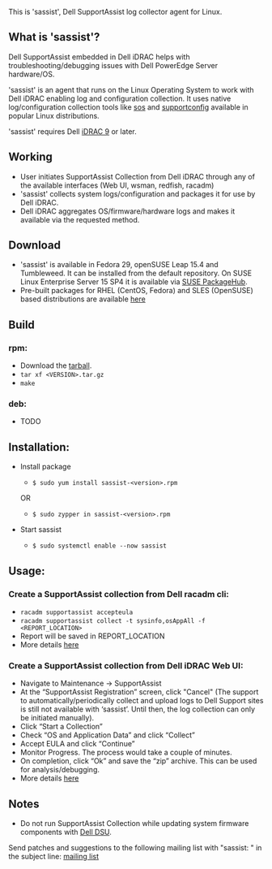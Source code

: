 This is 'sassist', Dell SupportAssist log collector agent for Linux.

## What is 'sassist'?
Dell SupportAssist embedded in Dell iDRAC helps with troubleshooting/debugging issues with Dell PowerEdge Server hardware/OS.

'sassist' is an agent that runs on the Linux Operating System to work with Dell iDRAC enabling log and configuration collection. It uses native log/configuration collection tools like [sos](https://github.com/sosreport/sos) and [supportconfig](https://www.suse.com/c/free_tools/supportconfig-linux/) available in popular Linux distributions.

'sassist' requires Dell [iDRAC 9](https://www.dell.com/support/article/us/en/19/sln308699/idrac-9-versions-and-release-notes) or later.

## Working
 - User initiates SupportAssist Collection from Dell iDRAC through any
	of the available interfaces (Web UI, wsman, redfish, racadm)
 - 'sassist' collects system logs/configuration and packages it for use by Dell iDRAC.
 - Dell iDRAC aggregates OS/firmware/hardware logs and makes it available via the requested method.

## Download
- 'sassist' is available in Fedora 29, openSUSE Leap 15.4 and Tumbleweed. It can be installed from the default repository. On SUSE Linux Enterprise Server 15 SP4 it is available via [SUSE PackageHub](https://packagehub.suse.com/packages/sassist/).
- Pre-built packages for RHEL (CentOS, Fedora) and SLES (OpenSUSE) based distributions are available [here](https://github.com/dell/sassist/releases)

## Build
### rpm:
- Download the [tarball](https://github.com/dell/sassist/releases/latest).
- `tar xf <VERSION>.tar.gz`
- `make`

### deb:
- TODO

## Installation:
- Install package
  - `$ sudo yum install sassist-<version>.rpm`

  OR
  - `$ sudo zypper in sassist-<version>.rpm`
- Start sassist
  - `$ sudo systemctl enable --now sassist`

## Usage:
### Create a SupportAssist collection from Dell racadm cli:
- `racadm supportassist accepteula`
- `racadm supportassist collect -t sysinfo,osAppAll -f <REPORT_LOCATION>`
- Report will be saved in REPORT_LOCATION
- More details [here](https://www.dell.com/support/manuals/us/en/04/idrac9-lifecycle-controller-v3.00.00.00/idrac_3.00.00.00_racadm/supportassist?guid=guid-c7de9746-8581-4994-8dfe-1804237a10e3&lang=en-us)

### Create a SupportAssist collection from Dell iDRAC Web UI:
- Navigate to Maintenance -> SupportAssist
- At the “SupportAssist Registration” screen, click "Cancel" (The support to automatically/periodically collect and upload logs to Dell Support sites is still not available with ‘sassist’. Until then, the log collection can only be initiated manually).
- Click “Start a Collection”
- Check “OS and Application Data” and click “Collect”
- Accept EULA and click “Continue”
- Monitor Progress. The process would take a couple of minutes.
- On completion, click “Ok” and save the “zip” archive. This can be used for analysis/debugging.
- More details [here](https://www.dell.com/support/article/dm/en/dmdhs1/sln306670/how-to-manually-create-the-supportassist-collection-with-idrac-9-?lang=en)

## Notes
- Do not run SupportAssist Collection while updating system firmware components with [Dell DSU](https://linux.dell.com/repo/hardware/dsu/).

Send patches and suggestions to the following mailing list with "sassist: " in the subject line:
[mailing list](https://lists.us.dell.com/mailman/listinfo/linux-poweredge)
